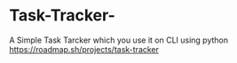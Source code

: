 # Task-Tracker-
A Simple Task Tarcker which you use it on CLI using python
https://roadmap.sh/projects/task-tracker

